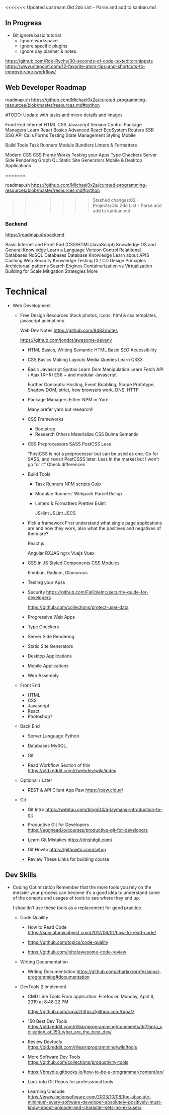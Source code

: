 <<<<<<< Updated upstream:Old 2do List - Parse and add to kanban.md
## In Progress 


-  Git ignore basic tutorial 
	- Ignore workspace
	- Ignore specific plugins
	- Ignore day planner & notes. 







https://github.com/Rob-Rychs/30-seconds-of-code-texteditorsnippets
https://www.sitepoint.com/12-favorite-atom-tips-and-shortcuts-to-improve-your-workflow/




## Web Developer Roadmap

roadmap.sh
https://github.com/Michael0x2a/curated-programming-resources/blob/master/resources.md#python

#TODO: Update with tasks and micro details and images


Front End
Internet
HTML
CSS
Javascript
Version Control
Package Managers
Learn React
Basics
Advanced React
EcoSystem
Routers
SSR
SSG
API Calls
Forms
Testing
State Management
Styling
Mobile


Build Tools
Task Runners
Module Bundlers
Linters & Formatters

Modern CSS
CSS Frame Works
Testing your Apps
Type Checkers
Server Side Rendering
Graph QL
Static Site Generators
Mobile & Desktop Applications


=======


roadmap.sh
https://github.com/Michael0x2a/curated-programming-resources/blob/master/resources.md#python

>>>>>>> Stashed changes:02 - Projects/Old 2do List - Parse and add to kanban.md


### Backend

https://roadmap.sh/backend

Basic Internet and Front End (CSS/HTML/JavaScript) Knowledge
OS and General Knowledge
Learn a Language
Version Control
Relatitonal Databases
NoSQL Databases
Database Knowledge
Learn about APIS
Caching
Web Security Knowledge
Testing
CI / CD
Design Principles
Archicterual patterns
Search Engines
Containerization vs Virtualization
Building for Scale
Mitigation Strategies
More






# Technical

- Web Development 
	- Free Design Resources 
		Stock photos, icons, html & css templates, javascript animations.


		Web Dev Notes <https://github.com/8483/notes>
		
		https://github.com/jondot/awesome-devenv 

		- HTML 
			Basics, 
			Writing Semantic HTML
			Basic SEO
			Accessibility

		- CSS 
			Basics
			Making Layouts
			Media Queries
			Learn CSS3

		- Basic Javascript 
			Syntax
			Learn Dom Manipulation
			Learn Fetch API / Ajax (XHR)
			ES6 + and modular Javascript
			
			Further Concepts:
			Hosting, Event Bubbling, Scope Prototype, Shadow DOM, strict, how browsers work, DNS, HTTP

		- Package Managers 
			Either NPM or Yarn
			
			Many prefer yarn but research!!

		- CSS Frameworks 
			- Bootstrap 
			- Research Others 
				Materialize CSS
				Bulma
				Semantic

		- CSS Preprocessors 
			SASS
			PostCSS
			Less
			
			“PostCSS is not a preprocessor but can be used as one. Go for SASS, and revisit PostCSSS later. Less in the market but I won’t go for it” 
			Check differences

		- Build Tools 
			- Task Runners 
				NPM scripts
				Gulp

			- Modulae Runners’ 
				Webpack
				Parcel
				Rollup

			- Linters & Formatters 
				Prettier
				Eslint
				
				
				JSHint
				JSLint
				JSCS

		- Pick a framework 
			First understand what single page applications are and how they work, also what the positives and negatives of them are?
			
			React.js
			
			Angular 
				RXJAS
				ngrx
			Vuejs
				Vuex

		- CSS in JS 
			Styled Components
			CSS Modules
			
			Emotion, Radium, Glamorous

		- Testing your Apss 
		- Security 
			https://github.com/FallibleInc/security-guide-for-developers
			
			https://github.com/collections/protect-user-data

		- Progressive Web Apps 
		- Type Checkers 
		- Server Side Rendering 
		- Static Site Generators 
		- Desktop Applications 
		- Mobile Applications 
		- Web Assembly 
	- Front End 
		- HTML  
		- CSS 
		- Javascript 
		- React 
		- Photoshop? 
	- Back End 
		- Server Language 
			Python

		- Databases 
			MySQL.

		- Git 
		- Read Workflow Section of this 
			https://old.reddit.com/r/webdev/wiki/index

	- Optional / Later 
		- REST & API Client App Paw 
			https://paw.cloud/
	- Git 
		- Git Intro 
			https://webtuu.com/blog/04/a-laymans-introduction-to-git

		- Productive Git for Developers 
			https://egghead.io/courses/productive-git-for-developers

		- Learn Git Mistakes 
			https://ohshitgit.com/

		- Git Howto 
			https://githowto.com/setup

		- Review These Links for building course 
	




## Dev Skills

- Coding Optimization 
	Remember that the more tools you rely on the messier your process can become it’s a good idea to understand some of the conepts and usages of tools to see where they end up.
	
	I shouldn’t use these tools as a replacement for good practice.

	- Code Quaility 
		- How to Read Code 
			https://spin.atomicobject.com/2017/06/01/how-to-read-code/

		- https://github.com/topics/code-quality 
		- https://github.com/joho/awesome-code-review 
	- Writing Documentation 
		- Writing Documentation 
			https://github.com/charlax/professional-programming#documentation

	- DevTools 2 Implement 
		- CMD Line Tools 
			From application: Firefox on Monday, April 8, 2019 at 8:48:22 PM
			
			https://github.com/rupa/zhttps://github.com/rupa/z
			
			

		- 150 Best Dev Tools 
			https://old.reddit.com/r/learnprogramming/comments/3r7lhp/a_collection_of_150_what_are_the_best_dev/

		- Review Devtools 
			https://old.reddit.com/r/learnprogramming/wiki/tools

		- More Software Dev Tools 
			https://github.com/collections/productivity-tools

		- https://braydie.gitbooks.io/how-to-be-a-programmer/content/en/ 
		- Look into Git Repos for professional tools 
		- Learning Unicode 
			https://www.joelonsoftware.com/2003/10/08/the-absolute-minimum-every-software-developer-absolutely-positively-must-know-about-unicode-and-character-sets-no-excuses/



